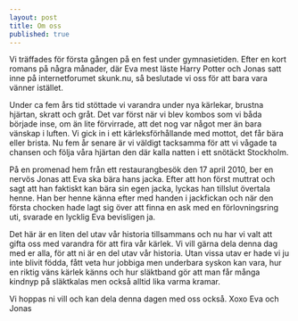 ```yaml
---
layout: post
title: Om oss
published: true
---
```


Vi träffades för första gången på en fest under gymnasietiden. Efter en kort romans på några månader, där Eva mest läste Harry Potter och Jonas satt inne på internetforumet skunk.nu, så beslutade vi oss för att bara vara vänner istället.

Under ca fem års tid stöttade vi varandra under nya kärlekar, brustna hjärtan, skratt och gråt. Det var först när vi blev kombos som vi båda började inse, om än lite förvirrade, att det nog var något mer än bara vänskap i luften. Vi gick in i ett kärleksförhållande med mottot, det får bära eller brista. Nu fem år senare är vi väldigt tacksamma för att vi vågade ta chansen och följa våra hjärtan den där kalla natten i ett snötäckt Stockholm.

På en promenad hem från ett restaurangbesök den 17 april 2010, ber en nervös Jonas att Eva ska bära hans jacka. Efter att hon först muttrat och sagt att han faktiskt kan bära sin egen jacka, lyckas han tillslut övertala henne. Han ber henne känna efter med handen i jackfickan och när den första chocken hade lagt sig över att finna en ask med en förlovningsring uti, svarade en lycklig Eva bevisligen ja. 

Det här är en liten del utav vår historia tillsammans och nu har vi valt att gifta oss med varandra för att fira vår kärlek. Vi vill gärna dela denna dag med er alla, för att ni är en del utav vår historia. Utan vissa utav er hade vi ju inte blivit födda, fått veta hur jobbiga men underbara syskon kan vara, hur en riktig väns kärlek känns och hur släktband gör att man får många kindnyp på släktkalas men också alltid lika varma kramar. 

Vi hoppas ni vill och kan dela denna dagen med oss också. 
Xoxo
Eva och Jonas 


